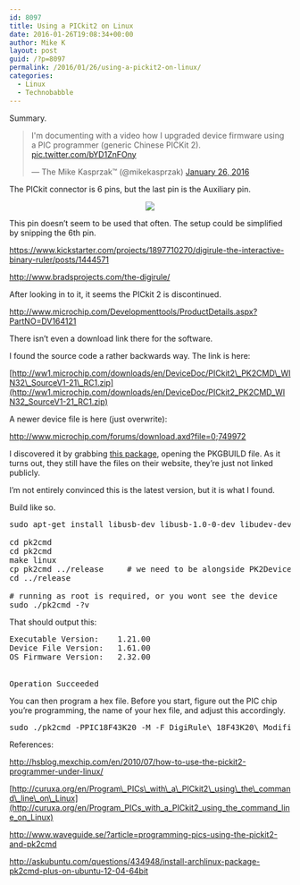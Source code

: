 ```yaml
---
id: 8097
title: Using a PICkit2 on Linux
date: 2016-01-26T19:08:34+00:00
author: Mike K
layout: post
guid: /?p=8097
permalink: /2016/01/26/using-a-pickit2-on-linux/
categories:
  - Linux
  - Technobabble
---
```

Summary.

<blockquote class="twitter-video" lang="en">
  <p lang="en" dir="ltr">
    I'm documenting with a video how I upgraded device firmware using a PIC programmer (generic Chinese PICKit 2). <a href="https://t.co/bYD1ZnFOny">pic.twitter.com/bYD1ZnFOny</a>
  </p>
  
  <p>
    &mdash; The Mike Kasprzak™ (@mikekasprzak) <a href="https://twitter.com/mikekasprzak/status/692126178988199936">January 26, 2016</a>
  </p>
</blockquote>



The PICkit connector is 6 pins, but the last pin is the Auxiliary pin.

<center>
  <img src="http://www.hobbytronics.co.uk/image/data/microchip/pickit2-pinout.jpg" />
</center>

This pin doesn&#8217;t seem to be used that often. The setup could be simplified by snipping the 6th pin.

<https://www.kickstarter.com/projects/1897710270/digirule-the-interactive-binary-ruler/posts/1444571>

<http://www.bradsprojects.com/the-digirule/>

After looking in to it, it seems the PICkit 2 is discontinued.

<http://www.microchip.com/Developmenttools/ProductDetails.aspx?PartNO=DV164121>

There isn&#8217;t even a download link there for the software.

I found the source code a rather backwards way. The link is here:

[http://ww1.microchip.com/downloads/en/DeviceDoc/PICkit2\_PK2CMD\_WIN32\_SourceV1-21\_RC1.zip](http://ww1.microchip.com/downloads/en/DeviceDoc/PICkit2_PK2CMD_WIN32_SourceV1-21_RC1.zip)

A newer device file is here (just overwrite):

<http://www.microchip.com/forums/download.axd?file=0;749972>

I discovered it by grabbing [this package](https://aur.archlinux.org/packages/pk2cmd-plus), opening the PKGBUILD file. As it turns out, they still have the files on their website, they&#8217;re just not linked publicly. 

I&#8217;m not entirely convinced this is the latest version, but it is what I found.

Build like so.

<pre class="lang:default decode:true " >sudo apt-get install libusb-dev libusb-1.0-0-dev libudev-dev

cd pk2cmd
cd pk2cmd
make linux
cp pk2cmd ../release     # we need to be alongside PK2DeviceFile.dat
cd ../release

# running as root is required, or you wont see the device
sudo ./pk2cmd -?v</pre>

That should output this:

<pre class="lang:default decode:true " >Executable Version:    1.21.00
Device File Version:   1.61.00
OS Firmware Version:   2.32.00


Operation Succeeded</pre>

You can then program a hex file. Before you start, figure out the PIC chip you&#8217;re programming, the name of your hex file, and adjust this accordingly.

<pre class="lang:default decode:true " >sudo ./pk2cmd -PPIC18F43K20 -M -F DigiRule\ 18F43K20\ Modified\ 15\ Dec\ 2015.HEX 
</pre>

References:

<http://hsblog.mexchip.com/en/2010/07/how-to-use-the-pickit2-programmer-under-linux/>
  
[http://curuxa.org/en/Program\_PICs\_with\_a\_PICkit2\_using\_the\_command\_line\_on\_Linux](http://curuxa.org/en/Program_PICs_with_a_PICkit2_using_the_command_line_on_Linux)
  
<http://www.waveguide.se/?article=programming-pics-using-the-pickit2-and-pk2cmd>
  
<http://askubuntu.com/questions/434948/install-archlinux-package-pk2cmd-plus-on-ubuntu-12-04-64bit>